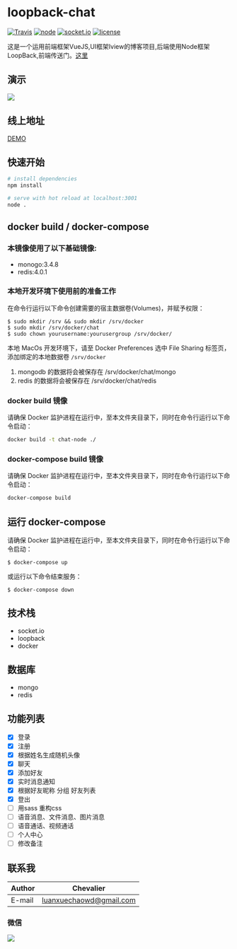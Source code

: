 # loopback-chat
[![Travis](https://img.shields.io/badge/Build-passing-brightgreen.svg?style=flat-square)](https://github.com/luanxuechao/loopback-chat)
[![node](https://img.shields.io/badge/node-v8.1.4-blue.svg?style=flat-square)](https://github.com/luanxuechao/loopback-chat)
[![socket.io](https://img.shields.io/badge/socket.io-%3E%3D2.0.0-blue.svg?style=flat-square)](https://github.com/luanxuechao/loopback-chat)
[![license](https://img.shields.io/github/license/mashape/apistatus.svg?style=flat-square)](https://github.com/luanxuechao/loopback-chat)

这是一个运用前端框架VueJS,UI框架Iview的博客项目,后端使用Node框架LoopBack,前端传送门。[这里](https://github.com/luanxuechao/vue-blog)


## 演示
![](https://github.com/luanxuechao/vue-blog/blob/master/demo/demo.gif?raw=true)

## 线上地址
[DEMO](http://www.csails.cn)

## 快速开始

``` bash
# install dependencies
npm install

# serve with hot reload at localhost:3001
node .

```
## docker build / docker-compose

### 本镜像使用了以下基础镜像:
- monogo:3.4.8
- redis:4.0.1

### 本地开发环境下使用前的准备工作

在命令行运行以下命令创建需要的宿主数据卷(Volumes)，并赋予权限：
```
$ sudo mkdir /srv && sudo mkdir /srv/docker
$ sudo mkdir /srv/docker/chat
$ sudo chown yourusername:yourusergroup /srv/docker/
```
本地 MacOs 开发环境下，请至 Docker Preferences 选中 File Sharing 标签页，
添加绑定的本地数据卷 `/srv/docker`

1. mongodb 的数据将会被保存在 /srv/docker/chat/mongo
2. redis 的数据将会被保存在 /srv/docker/chat/redis

###  docker build 镜像
请确保 Docker 监护进程在运行中，至本文件夹目录下，同时在命令行运行以下命令启动：
``` bash
docker build -t chat-node ./
```
###  docker-compose build 镜像
请确保 Docker 监护进程在运行中，至本文件夹目录下，同时在命令行运行以下命令启动：
``` bash
docker-compose build
```

## 运行 docker-compose

请确保 Docker 监护进程在运行中，至本文件夹目录下，同时在命令行运行以下命令启动：
```
$ docker-compose up
```

或运行以下命令结束服务：
```
$ docker-compose down
```

## 技术栈
- socket.io
- loopback
- docker
## 数据库
- mongo
- redis

## 功能列表
- [x] 登录
- [x] 注册
- [x] 根据姓名生成随机头像
- [x] 聊天
- [x] 添加好友
- [x] 实时消息通知
- [x] 根据好友昵称 分组 好友列表
- [x] 登出
- [ ] 用sass 重构css
- [ ] 语音消息、文件消息、图片消息
- [ ] 语音通话、视频通话
- [ ] 个人中心
- [ ] 修改备注

## 联系我
|Author|Chevalier|
|---|---
|E-mail|luanxuechaowd@gmail.com
### 微信
![](https://github.com/luanxuechao/vue-blog/blob/master/demo/weChat.png)

